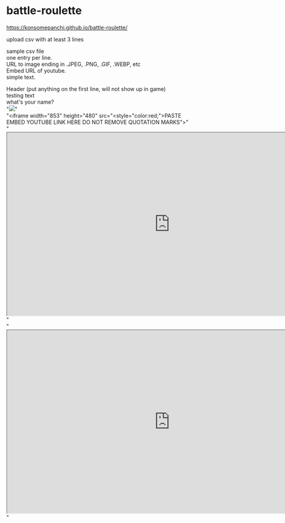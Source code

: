 # battle-roulette

https://konsomepanchi.github.io/battle-roulette/

upload csv with at least 3 lines

sample csv file <br>
one entry per line. <br>
URL to image ending in .JPEG, .PNG, .GIF, .WEBP, etc <br>
Embed URL of youtube.<br>
simple text.<br>

Header (put anything on the first line, will not show up in game)<br>
testing text <br>
what's your name? <br>
"<img class="qimages" src="PASTE IMAGE URL HERE">" <br>
"<iframe width="853" height="480" src="<style="color:red;">PASTE EMBED YOUTUBE LINK HERE DO NOT REMOVE QUOTATION MARKS"></iframe>" <br>
"<iframe width="853" height="480" src="https://www.youtube.com/embed/mU-xKGmWcOc?autoplay=0&start=5&end=89"></iframe>" <br>
"<iframe width="853" height="480" src="https://www.youtube.com/embed/XZUZTrdbrdE" ></iframe>"
